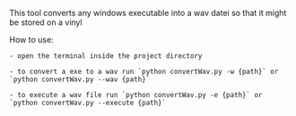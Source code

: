 This tool converts any windows executable into a wav datei so that it might be stored on a vinyl

How to use:

    - open the terminal inside the project directory

    - to convert a exe to a wav run `python convertWav.py -w {path}` or `python convertWav.py --wav {path}`

    - to execute a wav file run `python convertWav.py -e {path}` or `python convertWav.py --execute {path}`